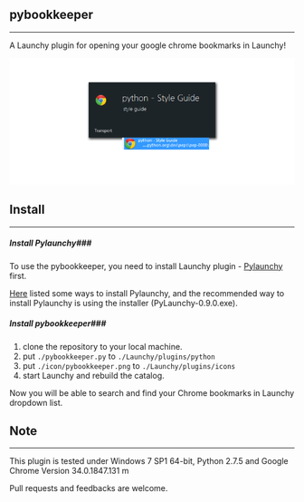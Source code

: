 ## pybookkeeper
---

A Launchy plugin for opening your google chrome bookmarks in Launchy!

![demo](demo.png)

## Install
---

##### Install Pylaunchy###
To use the pybookkeeper, you need to install Launchy plugin - [Pylaunchy](http://www.launchy.net/plugins.php) first. 

[Here](http://pylaunchy.sourceforge.net/docs/install.html) listed some ways to install Pylaunchy, and the recommended way to install Pylaunchy is using the installer (PyLaunchy-0.9.0.exe).

##### Install pybookkeeper###
1. clone the repository to your local machine.
2. put ``` ./pybookkeeper.py ``` to ``` ./Launchy/plugins/python ```
3. put ``` ./icon/pybookkeeper.png ``` to ``` ./Launchy/plugins/icons ```
4. start Launchy and rebuild the catalog.

Now you will be able to search and find your Chrome bookmarks in Launchy dropdown list.

## Note
---

This plugin is tested under Windows 7 SP1 64-bit, Python 2.7.5 and Google Chrome Version 34.0.1847.131 m

Pull requests and feedbacks are welcome.



